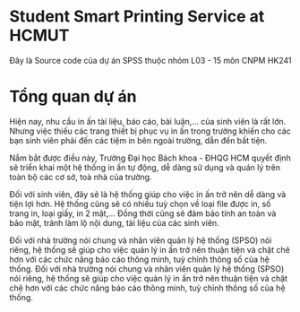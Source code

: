 # Student Smart Printing Service at HCMUT

Đây là Source code của dự án SPSS thuộc nhóm L03 - 15 môn CNPM HK241

# Tổng quan dự án

Hiện nay, nhu cầu in ấn tài liệu, báo cáo, bài luận,... của sinh viên là rất lớn. Nhưng việc thiếu các trang thiết bị phục vụ in ấn trong trường khiến cho các bạn sinh viên phải đến các tiệm in bên ngoài trường, dẫn đến bất tiện.

Nắm bắt được điều này, Trường Đại học Bách khoa - ĐHQG HCM quyết định sẽ triển khai một hệ thống in ấn tự động, dễ dàng sử dụng và quán lý trên toàn bộ các cơ sở, toà nhà của trường.

Đối với sinh viên, đây sẽ là hệ thống giúp cho việc in ấn trở nên dễ dàng và tiện lợi hơn. Hệ thống cũng sẽ có nhiều tuỳ chọn về loại file được in, số trang in, loại giấy, in 2 mặt,... Đồng thời cũng sẽ đảm bảo tính an toàn và bảo mật, tránh làm lộ nội dung, tài liệu của các sinh viên.

Đối với nhà trường nói chung và nhân viên quản lý hệ thống (SPSO) nói riêng, hệ thống sẽ giúp cho việc quản lý in ấn trở nên thuận tiện và chặt chẽ hơn với các chức năng báo cáo thông minh, tuỳ chỉnh thông số của hệ thống. Đối với nhà trường nói chung và nhân viên quản lý hệ thống (SPSO) nói riêng, hệ thống sẽ giúp cho việc quản lý in ấn trở nên thuận tiện và chặt chẽ hơn với các chức năng báo cáo thông minh, tuỳ chỉnh thông số của hệ thống.

